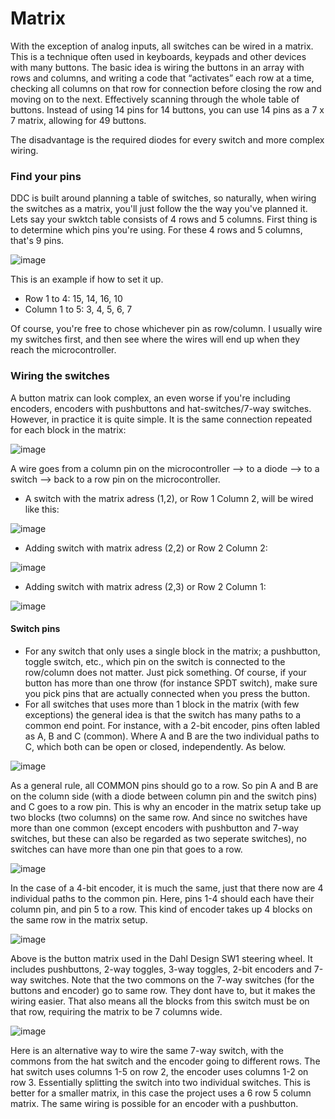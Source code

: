 # Matrix

With the exception of analog inputs, all switches can be wired in a matrix. This is a technique often used in keyboards, keypads and other devices with many buttons. The basic idea is wiring the buttons in an array with rows and columns, and writing a code that “activates” each row at a time, checking all columns on that row for connection before closing the row and moving on to the next. Effectively scanning through the whole table of buttons. Instead of using 14 pins for 14 buttons, you can use 14 pins as a 7 x 7 matrix, allowing for 49 buttons.&#x20;

The disadvantage is the required diodes for every switch and more complex wiring.

### Find your pins

DDC is built around planning a table of switches, so naturally, when wiring the switches as a matrix, you'll just follow the the way you've planned it. Lets say your swktch table consists of 4 rows and 5 columns. First thing is to determine which pins you're using. For these 4 rows and 5 columns, that's 9 pins.

![image](https://user-images.githubusercontent.com/40788634/191264509-81f46a6d-717b-4161-877f-08c584dd9ce1.png)

This is an example if how to set it up.

* Row 1 to 4: 15, 14, 16, 10
* Column 1 to 5: 3, 4, 5, 6, 7

Of course, you're free to chose whichever pin as row/column. I usually wire my switches first, and then see where the wires will end up when they reach the microcontroller.

### Wiring the switches

A button matrix can look complex, an even worse if you're including encoders, encoders with pushbuttons and hat-switches/7-way switches. However, in practice it is quite simple. It is the same connection repeated for each block in the matrix:

![image](https://user-images.githubusercontent.com/40788634/191262015-658fc547-e9ee-4291-8eb0-72de5b9070e2.png)

A wire goes from a column pin on the microcontroller --> to a diode --> to a switch --> back to a row pin on the microcontroller.

* A switch with the matrix adress (1,2), or Row 1 Column 2, will be wired like this:

![image](https://user-images.githubusercontent.com/40788634/191910415-400648b6-02d5-4a40-98cd-4a8acdd2fb4b.png)

* Adding switch with matrix adress (2,2) or Row 2 Column 2:

![image](https://user-images.githubusercontent.com/40788634/191911791-0806dfa1-8cc0-46e5-9e9a-5c34201ae337.png)

* Adding switch with matrix adress (2,3) or Row 2 Column 1:

![image](https://user-images.githubusercontent.com/40788634/191918120-692afc6a-0ccd-4189-ba54-98712ffb21ce.png)

#### Switch pins

* For any switch that only uses a single block in the matrix; a pushbutton, toggle switch, etc., which pin on the switch is connected to the row/column does not matter. Just pick something. Of course, if your button has more than one throw (for instance SPDT switch), make sure you pick pins that are actually connected when you press the button.
* For all switches that uses more than 1 block in the matrix (with few exceptions) the general idea is that the switch has many paths to a common end point. For instance, with a 2-bit encoder, pins often labled as A, B and C (common). Where A and B are the two individual paths to C, which both can be open or closed, independently. As below.

![image](https://user-images.githubusercontent.com/40788634/191294795-0d567703-327c-414a-9746-c89d22e52d15.png)

As a general rule, all COMMON pins should go to a row. So pin A and B are on the column side (with a diode between column pin and the switch pins) and C goes to a row pin. This is why an encoder in the matrix setup take up two blocks (two columns) on the same row. And since no switches have more than one common (except encoders with pushbutton and 7-way switches, but these can also be regarded as two seperate switches), no switches can have more than one pin that goes to a row.

![image](https://user-images.githubusercontent.com/40788634/191298094-966a7953-8e6e-41c3-9f93-18c4c783eafe.png)

In the case of a 4-bit encoder, it is much the same, just that there now are 4 individual paths to the common pin. Here, pins 1-4 should each have their column pin, and pin 5 to a row. This kind of encoder takes up 4 blocks on the same row in the matrix setup.

![image](https://user-images.githubusercontent.com/40788634/191768504-7ad86032-3f37-48e6-9b90-a47784a84b07.png)

Above is the button matrix used in the Dahl Design SW1 steering wheel. It includes pushbuttons, 2-way toggles, 3-way toggles, 2-bit encoders and 7-way switches. Note that the two commons on the 7-way switches (for the buttons and encoder) go to same row. They dont have to, but it makes the wiring easier. That also means all the blocks from this switch must be on that row, requiring the matrix to be 7 columns wide.

![image](https://user-images.githubusercontent.com/40788634/191919809-fac6f981-5273-4585-8ed8-f02e005c351f.png)

Here is an alternative way to wire the same 7-way switch, with the commons from the hat switch and the encoder going to different rows. The hat switch uses columns 1-5 on row 2, the encoder uses columns 1-2 on row 3. Essentially splitting the switch into two individual switches. This is better for a smaller matrix, in this case the project uses a 6 row 5 column matrix. The same wiring is possible for an encoder with a pushbutton.
